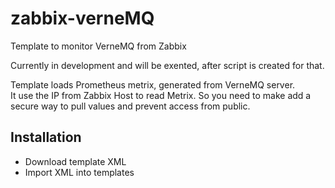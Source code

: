 # zabbix-verneMQ
Template to monitor VerneMQ from Zabbix  

Currently in development and will be exented, after script is created for that.  

Template loads Prometheus metrix, generated from VerneMQ server.  
It use the IP from Zabbix Host to read Metrix. So you need to make add a secure way to pull values and prevent access from public.

## Installation
   - Download template XML
   - Import XML into templates
